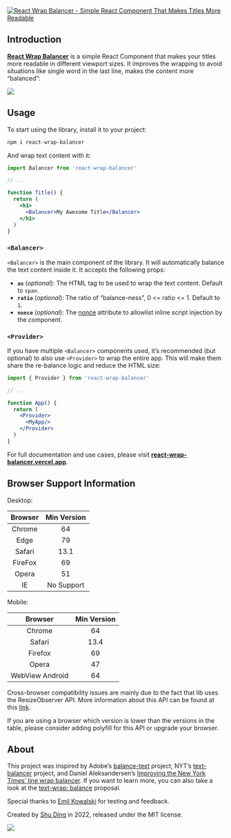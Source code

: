 [![React Wrap Balancer - Simple React Component That Makes Titles More Readable](.github/card.png)](https://react-wrap-balancer.vercel.app)

## Introduction

[**React Wrap Balancer**](https://react-wrap-balancer.vercel.app) is a simple React Component that makes your titles more readable in different viewport sizes. It improves the wrapping to avoid situations like single word in the last line, makes the content more “balanced”:

![](.github/demo.gif)

## Usage

To start using the library, install it to your project:

```bash
npm i react-wrap-balancer
```

And wrap text content with it:

```jsx
import Balancer from 'react-wrap-balancer'

// ...

function Title() {
  return (
    <h1>
      <Balancer>My Awesome Title</Balancer>
    </h1>
  )
}
```

### `<Balancer>`

`<Balancer>` is the main component of the library. It will automatically balance the text content inside it. It accepts the following props:

- **`as`** (_optional_): The HTML tag to be used to wrap the text content. Default to `span`.
- **`ratio`** (_optional_): The ratio of “balance-ness”, 0 <= ratio <= 1. Default to `1`.
- **`nonce`** (_optional_): The [nonce](https://developer.mozilla.org/en-US/docs/Web/HTML/Global_attributes/nonce) attribute to allowlist inline script injection by the component.

### `<Provider>`

If you have multiple `<Balancer>` components used, it’s recommended (but optional) to also use
`<Provider>` to wrap the entire app. This will make them share the re-balance logic and reduce the HTML size:

```jsx
import { Provider } from 'react-wrap-balancer'

// ...

function App() {
  return (
    <Provider>
      <MyApp/>
    </Provider>
  )
}
```

For full documentation and use cases, please visit [**react-wrap-balancer.vercel.app**](https://react-wrap-balancer.vercel.app).

## Browser Support Information
Desktop:

| Browser | Min Version |
|:-------:|:-----------:|
| Chrome  |     64      |
|  Edge   |     79      |
| Safari  |    13.1     |
| FireFox |     69      |
|  Opera  |     51      |
|   IE    | No Support  |

Mobile:

|     Browser     | Min Version |
|:---------------:|:-----------:|
|     Chrome      |     64      |
|     Safari      |    13.4     |
|     Firefox     |     69      |
|      Opera      |     47      |
| WebView Android |     64      |

Cross-browser compatibility issues are mainly due to the fact that lib uses the ResizeObserver API. More information about this API can be found at this [link](https://developer.mozilla.org/en-US/docs/Web/API/ResizeObserver).

If you are using a browser which version is lower than the versions in the table, please consider adding polyfill for this API or upgrade your browser.

## About

This project was inspired by Adobe’s [balance-text](https://github.com/adobe/balance-text) project, NYT’s [text-balancer](https://github.com/nytimes/text-balancer) project, and Daniel Aleksandersen’s [Improving the New York Times’ line wrap balancer](https://www.ctrl.blog/entry/text-wrap-balance.html). If you want to learn more, you can also take a look at the [text-wrap: balance](https://drafts.csswg.org/css-text-4/#text-wrap) proposal.

Special thanks to [Emil Kowalski](https://twitter.com/emilkowalski_) for testing and feedback.

Created by [Shu Ding](https://twitter.com/shuding_) in 2022, released under the MIT license.

<a aria-label="Vercel logo" href="https://vercel.com">
  <img src="https://badgen.net/badge/icon/Made%20by%20Vercel?icon=zeit&label&color=black&labelColor=black">
</a>
